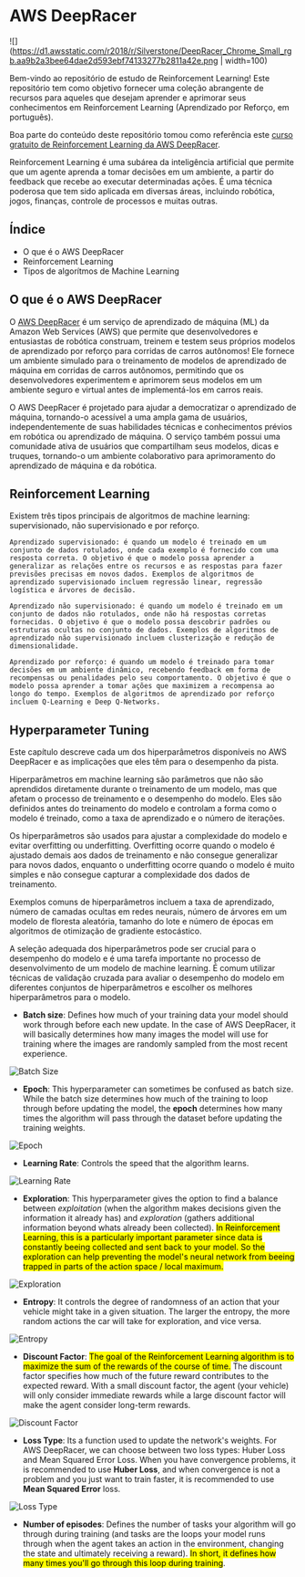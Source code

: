 # AWS DeepRacer

![](https://d1.awsstatic.com/r2018/r/Silverstone/DeepRacer_Chrome_Small_rgb.aa9b2a3bee64dae2d593ebf74133277b2811a42e.png | width=100)

Bem-vindo ao repositório de estudo de Reinforcement Learning! Este repositório tem como objetivo fornecer uma coleção abrangente de recursos para aqueles que desejam aprender e aprimorar seus conhecimentos em Reinforcement Learning (Aprendizado por Reforço, em português).

Boa parte do conteúdo deste repositório tomou como referência este [curso gratuito de Reinforcement Learning da AWS DeepRacer](https://explore.skillbuilder.aws/learn/course/external/view/elearning/87/aws-deepracer-driven-by-reinforcement-learning).

Reinforcement Learning é uma subárea da inteligência artificial que permite que um agente aprenda a tomar decisões em um ambiente, a partir do feedback que recebe ao executar determinadas ações. É uma técnica poderosa que tem sido aplicada em diversas áreas, incluindo robótica, jogos, finanças, controle de processos e muitas outras.

## Índice
- O que é o AWS DeepRacer
- Reinforcement Learning
- Tipos de algorítmos de Machine Learning

## O que é o AWS DeepRacer
O [AWS DeepRacer](https://aws.amazon.com/pt/deepracer/?nc1=h_ls) é um serviço de aprendizado de máquina (ML) da Amazon Web Services (AWS) que permite que desenvolvedores e entusiastas de robótica construam, treinem e testem seus próprios modelos de aprendizado por reforço para corridas de carros autônomos! Ele fornece um ambiente simulado para o treinamento de modelos de aprendizado de máquina em corridas de carros autônomos, permitindo que os desenvolvedores experimentem e aprimorem seus modelos em um ambiente seguro e virtual antes de implementá-los em carros reais.

O AWS DeepRacer é projetado para ajudar a democratizar o aprendizado de máquina, tornando-o acessível a uma ampla gama de usuários, independentemente de suas habilidades técnicas e conhecimentos prévios em robótica ou aprendizado de máquina. O serviço também possui uma comunidade ativa de usuários que compartilham seus modelos, dicas e truques, tornando-o um ambiente colaborativo para aprimoramento do aprendizado de máquina e da robótica.

## Reinforcement Learning

Existem três tipos principais de algoritmos de machine learning: supervisionado, não supervisionado e por reforço.

    Aprendizado supervisionado: é quando um modelo é treinado em um conjunto de dados rotulados, onde cada exemplo é fornecido com uma resposta correta. O objetivo é que o modelo possa aprender a generalizar as relações entre os recursos e as respostas para fazer previsões precisas em novos dados. Exemplos de algoritmos de aprendizado supervisionado incluem regressão linear, regressão logística e árvores de decisão.

    Aprendizado não supervisionado: é quando um modelo é treinado em um conjunto de dados não rotulados, onde não há respostas corretas fornecidas. O objetivo é que o modelo possa descobrir padrões ou estruturas ocultas no conjunto de dados. Exemplos de algoritmos de aprendizado não supervisionado incluem clusterização e redução de dimensionalidade.

    Aprendizado por reforço: é quando um modelo é treinado para tomar decisões em um ambiente dinâmico, recebendo feedback em forma de recompensas ou penalidades pelo seu comportamento. O objetivo é que o modelo possa aprender a tomar ações que maximizem a recompensa ao longo do tempo. Exemplos de algoritmos de aprendizado por reforço incluem Q-Learning e Deep Q-Networks.

## Hyperparameter Tuning

Este capítulo descreve cada um dos hiperparâmetros disponíveis no AWS DeepRacer e as implicações que eles têm para o desempenho da pista.

Hiperparâmetros em machine learning são parâmetros que não são aprendidos diretamente durante o treinamento de um modelo, mas que afetam o processo de treinamento e o desempenho do modelo. Eles são definidos antes do treinamento do modelo e controlam a forma como o modelo é treinado, como a taxa de aprendizado e o número de iterações.

Os hiperparâmetros são usados para ajustar a complexidade do modelo e evitar overfitting ou underfitting. Overfitting ocorre quando o modelo é ajustado demais aos dados de treinamento e não consegue generalizar para novos dados, enquanto o underfitting ocorre quando o modelo é muito simples e não consegue capturar a complexidade dos dados de treinamento.

Exemplos comuns de hiperparâmetros incluem a taxa de aprendizado, número de camadas ocultas em redes neurais, número de árvores em um modelo de floresta aleatória, tamanho do lote e número de épocas em algoritmos de otimização de gradiente estocástico.

A seleção adequada dos hiperparâmetros pode ser crucial para o desempenho do modelo e é uma tarefa importante no processo de desenvolvimento de um modelo de machine learning. É comum utilizar técnicas de validação cruzada para avaliar o desempenho do modelo em diferentes conjuntos de hiperparâmetros e escolher os melhores hiperparâmetros para o modelo.

* **Batch size**: Defines how much of your training data your model should work through before each new update. In the case of AWS DeepRacer, it will basically determines how many images the model will use for training where the images are randomly sampled from the most recent experience.

![Batch Size](./images/batch_size.png)

* **Epoch**: This hyperparameter can sometimes be confused as batch size. While the batch size determines how much of the training to loop through before updating the model, the **epoch** determines how many times the algorithm will pass through the dataset before updating the training weights.

![Epoch](./images/epoch.png)

* **Learning Rate**: Controls the speed that the algorithm learns. 

![Learning Rate](./images/learning_rate.png)

* **Exploration**: This hyperparameter gives the option to find a balance between *exploitation* (when the algorithm makes decisions given the information it already has) and *exploration* (gathers additional information beyond whats already been collected). <mark>In Reinforcement Learning, this is a particularly important parameter since data is constantly beeing collected and sent back to your model. So the exploration can help preventing the model's neural network from beeing trapped in parts of the action space / local maximum. </mark>

![Exploration](./images/exploration.png)

* **Entropy**: It controls the degree of randomness of an action that your vehicle might take in a given situation. The larger the entropy, the more random actions the car will take for exploration, and vice versa.

![Entropy](./images/entropy.png)

* **Discount Factor**: <mark>The goal of the Reinforcement Learning algorithm is to maximize the sum of the rewards of the course of time.</mark> The discount factor specifies how much of the future reward contributes to the expected reward. With a small discount factor, the agent (your vehicle) will only consider immediate rewards while a large discount factor will make the agent consider long-term rewards.  

![Discount Factor](./images/discount_factor.png)

* **Loss Type**: Its a function used to update the network's weights. For AWS DeepRacer, we can choose between two loss types: Huber Loss and Mean Squared Error Loss. When you have convergence problems, it is recommended to use **Huber Loss**, and when convergence is not a problem and you just want to train faster, it is recommended to use **Mean Squared Error** loss.

![Loss Type](./images/loss_type.png)


* **Number of episodes**: Defines the number of tasks your algorithm will go through during training (and tasks are the loops your model runs through when the agent takes an action in the environment, changing the state and ultimately receiving a reward). <mark>In short, it defines how many times you'll go through this loop during training</mark>.
 